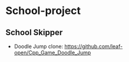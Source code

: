 # School-project

## School Skipper
- Doodle Jump clone: https://github.com/leaf-open/Cpp_Game_Doodle_Jump
